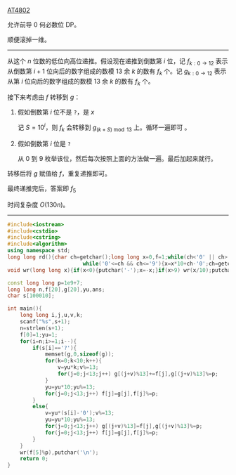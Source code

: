 [AT4802](https://www.luogu.com.cn/problem/AT4802)

允许前导 0 何必数位 DP。

顺便滚掉一维。

------------

从这个 $n$ 位数的低位向高位递推。假设现在递推到倒数第 $i$ 位，记 $f_{k:0\to 12}$ 表示从倒数第 $i+1$ 位向后的数字组成的数模 $13$ 余 $k$ 的数有 $f_k$ 个。记 $g_{k:0\to 12}$ 表示从第 $i$ 位向后的数字组成的数模 $13$ 余 $k$ 的数有 $f_k$ 个。

接下来考虑由 $f$ 转移到 $g$：

1. 假如倒数第 $i$ 位不是 `?`，是 $x$

	记 $S=10^{i}$，则 $f_k$ 会转移到 $g_{(k+S) \bmod 13}$ 上。循环一遍即可 。
    
2. 假如倒数第 $i$ 位是 `?`

	从 $0$ 到 $9$ 枚举该位，然后每次按照上面的方法做一遍。最后加起来就行。
    
转移后将 $g$ 赋值给 $f$，重复递推即可。
    
最终递推完后，答案即 $f_5$

时间复杂度 $O(130n)$。

------------

```cpp
#include<iostream>
#include<cstdio>
#include<cstring>
#include<algorithm>
using namespace std;
long long rd(){char ch=getchar();long long x=0,f=1;while(ch<'0' || ch>'9'){if(ch=='-') f=-1;ch=getchar();}
                        while('0'<=ch && ch<='9'){x=x*10+ch-'0';ch=getchar();}return x*f;}
void wr(long long x){if(x<0){putchar('-');x=-x;}if(x>9) wr(x/10);putchar(x%10+'0');}

const long long p=1e9+7;
long long n,f[20],g[20],yu,ans;
char s[100010];

int main(){
	long long i,j,u,v,k;
	scanf("%s",s+1);
	n=strlen(s+1);
	f[0]=1;yu=1;
	for(i=n;i>=1;i--){
		if(s[i]=='?'){
			memset(g,0,sizeof(g));
			for(k=0;k<10;k++){
				v=yu*k;v%=13;
				for(j=0;j<13;j++) g[(j+v)%13]+=f[j],g[(j+v)%13]%=p;
			}
			yu=yu*10;yu%=13;
			for(j=0;j<13;j++) f[j]=g[j],f[j]%=p;
		}
		else{
			v=yu*(s[i]-'0');v%=13;
			yu=yu*10;yu%=13;
			for(j=0;j<13;j++) g[(j+v)%13]=f[j],g[(j+v)%13]%=p;
			for(j=0;j<13;j++) f[j]=g[j],f[j]%=p;
		}
	}
	wr(f[5]%p),putchar('\n');
	return 0;
}
```
